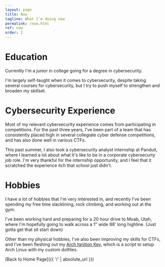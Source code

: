 ```yaml
---
layout: page
title: Now
tagline: What I'm doing now
permalink: /now.html
ref: now
order: 2
---
```


# Education
Currently I'm a junior in college going for a degree in cybersecurity.

I'm largely self-taught when it comes to cybersecurity, despite taking several courses for cybersecurity, but I try to push myself to strengthen and broaden my skillset.

# Cybersecurity Experience
Most of my relevant cybersecurity experience comes from participating in competitions. For the past three years, I've been part of a team that has consistently placed high in several collegiate cyber defense competitions, and has also done well in various CTFs.

This past summer, I also took a cybersecurity analyst internship at Panduit, where I learned a lot about what it's like to be in a corporate cybersecurty job role. I'm very thankful for the internship opportunity, and I feel that it scratched the experience itch that school just didn't.

# Hobbies
I have a lot of hobbies that I'm very interested in, and recently I've been spending my free time slacklining, rock climbing, and working out at the gym.

I've been working hard and preparing for a 20 hour drive to Moab, Utah, where I'm hopefully going to walk across a 1" wide 88' long highline. (Just gotta get that sit start down)

Other than my physical hobbies, I've also been improving my skills for CTFs, and I've been fleshing out my [Arch Ignition Key](https://github.com/Glitch-Gecko/arch-ignition-key), which is a script to setup Arch Linux with my custom dotfiles.

[Back to Home Page]({{ '/' | absolute_url }})
